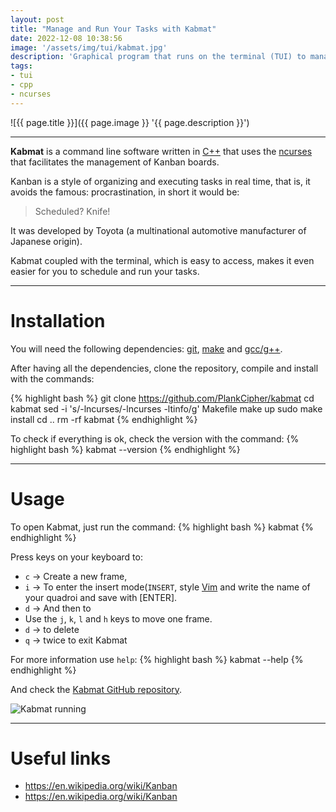 ```yaml
---
layout: post
title: "Manage and Run Your Tasks with Kabmat"
date: 2022-12-08 10:38:56
image: '/assets/img/tui/kabmat.jpg'
description: 'Graphical program that runs on the terminal (TUI) to manage kanban boards with Vim style key combinations.'
tags:
- tui
- cpp
- ncurses
---
```


![{{ page.title }}]({{ page.image }} '{{ page.description }}')

---

**Kabmat** is a command line software written in [C++](https://terminalroot.com/tags#cpp) that uses the [ncurses](https://terminalroot.com/tags#ncurses) that facilitates the management of Kanban boards.

Kanban is a style of organizing and executing tasks in real time, that is, it avoids the famous: procrastination, in short it would be:
> Scheduled? Knife!

It was developed by Toyota (a multinational automotive manufacturer of Japanese origin).

Kabmat coupled with the terminal, which is easy to access, makes it even easier for you to schedule and run your tasks.

---

# Installation
You will need the following dependencies: [git](https://terminalroot.com/tags#git), [make](https://terminalroot.com/tags#make) and [gcc/g++]( https://terminalroot.com/tags#gcc).

After having all the dependencies, clone the repository, compile and install with the commands:

{% highlight bash %}
git clone https://github.com/PlankCipher/kabmat
cd kabmat
sed -i 's/-lncurses/-lncurses -ltinfo/g' Makefile
make up
sudo make install
cd ..
rm -rf kabmat
{% endhighlight %}

To check if everything is ok, check the version with the command:
{% highlight bash %}
kabmat --version
{% endhighlight %}

---

# Usage
To open Kabmat, just run the command:
{% highlight bash %}
kabmat
{% endhighlight %}

Press keys on your keyboard to:
+ `c` → Create a new frame,
+ `i` → To enter the insert mode(`INSERT`, style [Vim](https://terminalroot.com/tags#vim) and write the name of your quadroi and save with [ENTER].
+ `d` → And then to
+ Use the `j`, `k`, `l` and `h` keys to move one frame.
+ `d` → to delete
+ `q` → twice to exit Kabmat

For more information use `help`:
{% highlight bash %}
kabmat --help
{% endhighlight %}

And check the [Kabmat GitHub repository](https://github.com/PlankCipher/kabmat).


![Kabmat running](https://github.com/PlankCipher/kabmat/raw/master/assets/kabmat.gif)

---

# Useful links
+ <https://en.wikipedia.org/wiki/Kanban>
+ <https://en.wikipedia.org/wiki/Kanban>
